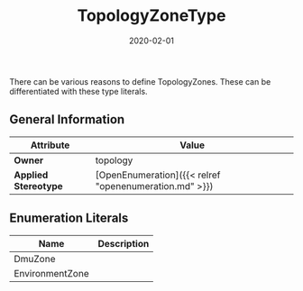 ﻿---
title: TopologyZoneType
toc: false
type: specs
date: "2020-02-01"
draft: false
specification: VEC
version: 1.2.0
documentType: "Recommendation"
elementType: Class
classes:
  - TopologyZoneType
menu_name: vec-1.2.0
---
<p> There can be various reasons to define TopologyZones. These can be differentiated with these type literals.      </p>

## General Information

| Attribute               | Value |
|-------------------------|-------|
| **Owner**               | topology |
| **Applied Stereotype**  | [OpenEnumeration]({{< relref "openenumeration.md" >}})<br/>  |

## Enumeration Literals
| Name          | **Description** |
|---------------|-----------------|
| DmuZone |  |
| EnvironmentZone |  |

